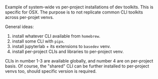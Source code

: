 Example of system-wide vs per-project installations of dev toolkits. This is
specific for OSX. The purpose is to not replicate common CLI toolkits across
per-projet venvs.

General ideas:

1. install whatever CLI available from `homebrew`.
2. install some CLI with `pipx`.
3. install jupyterlab + its extensions to `basedev` venv.
4. install per-project CLIs and libraries to per-project venv.

CLIs in number 1-3 are available globally, and number 4 are on per-project
basis. Of course, the "shared" CLI can be further installed to per-project
venvs too, should specific version is required.
